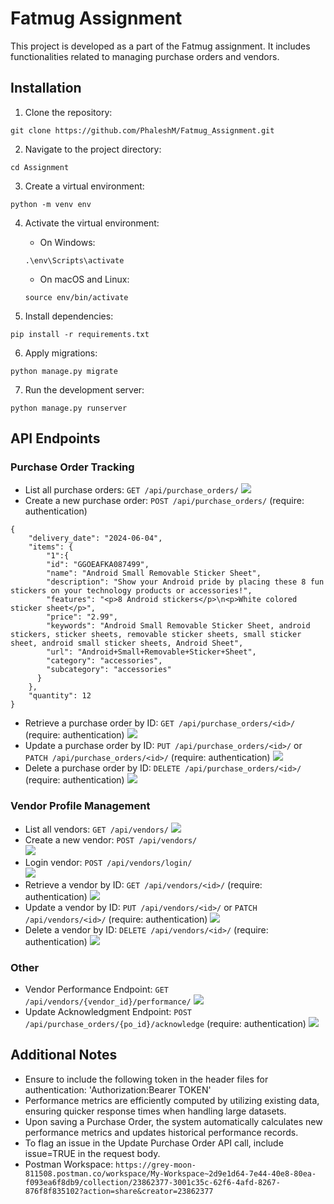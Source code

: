 # Fatmug Assignment

This project is developed as a part of the Fatmug assignment. It includes functionalities related to managing purchase orders and vendors.

## Installation

1. Clone the repository:

```
git clone https://github.com/PhaleshM/Fatmug_Assignment.git
```

2. Navigate to the project directory:

```
cd Assignment
```

3. Create a virtual environment:

```
python -m venv env
```

4. Activate the virtual environment:

   - On Windows:

   ```
   .\env\Scripts\activate
   ```

   - On macOS and Linux:

   ```
   source env/bin/activate
   ```

5. Install dependencies:

```
pip install -r requirements.txt
```

6. Apply migrations:

```
python manage.py migrate
```

7. Run the development server:

```
python manage.py runserver
```

## API Endpoints

### Purchase Order Tracking

- List all purchase orders: `GET /api/purchase_orders/`
![](img/list_po.png)
- Create a new purchase order: `POST /api/purchase_orders/`   (require: authentication)
```
{
    "delivery_date": "2024-06-04",
    "items": {
        "1":{
        "id": "GGOEAFKA087499",
        "name": "Android Small Removable Sticker Sheet",
        "description": "Show your Android pride by placing these 8 fun stickers on your technology products or accessories!",
        "features": "<p>8 Android stickers</p>\n<p>White colored sticker sheet</p>",
        "price": "2.99",
        "keywords": "Android Small Removable Sticker Sheet, android stickers, sticker sheets, removable sticker sheets, small sticker sheet, android small sticker sheets, Android Sheet",
        "url": "Android+Small+Removable+Sticker+Sheet",
        "category": "accessories",
        "subcategory": "accessories"
      }
    },
    "quantity": 12
}
```
- Retrieve a purchase order by ID: `GET /api/purchase_orders/<id>/`   (require: authentication)
![](img/po_details.png)
- Update a purchase order by ID: `PUT /api/purchase_orders/<id>/` or `PATCH /api/purchase_orders/<id>/`   (require: authentication)
![](img/update_po.png)
- Delete a purchase order by ID: `DELETE /api/purchase_orders/<id>/`    (require: authentication)
![](img/delete_po.png)

### Vendor Profile Management

- List all vendors: `GET /api/vendors/`
![](img/list_vendors.png)
- Create a new vendor: `POST /api/vendors/`   
![](img/create_vendor.png)
- Login vendor: `POST /api/vendors/login/`   
![](img/login_vendor.png)
- Retrieve a vendor by ID: `GET /api/vendors/<id>/`   (require: authentication)
![](img/vendor_details.png)
- Update a vendor by ID: `PUT /api/vendors/<id>/` or `PATCH /api/vendors/<id>/`   (require: authentication)
![](img/update_vendor.png)
- Delete a vendor by ID: `DELETE /api/vendors/<id>/`    (require: authentication)
![](img/delete_vendor.png)

### Other

- Vendor Performance Endpoint: `GET /api/vendors/{vendor_id}/performance/`
![](img/vendor_perfo.png)
- Update Acknowledgment Endpoint: `POST /api/purchase_orders/{po_id}/acknowledge`   (require: authentication)
![](img/ack_po.png)

## Additional Notes


- Ensure to include the following token in the header files for authentication: 'Authorization:Bearer TOKEN'
- Performance metrics are efficiently computed by utilizing existing data, ensuring quicker response times when handling large datasets.
- Upon saving a Purchase Order, the system automatically calculates new performance metrics and updates historical performance records.
- To flag an issue in the Update Purchase Order API call, include issue=TRUE in the request body.
- Postman Workspace: `https://grey-moon-811508.postman.co/workspace/My-Workspace~2d9e1d64-7e44-40e8-80ea-f093ea6f8db9/collection/23862377-3001c35c-62f6-4afd-8267-876f8f835102?action=share&creator=23862377`